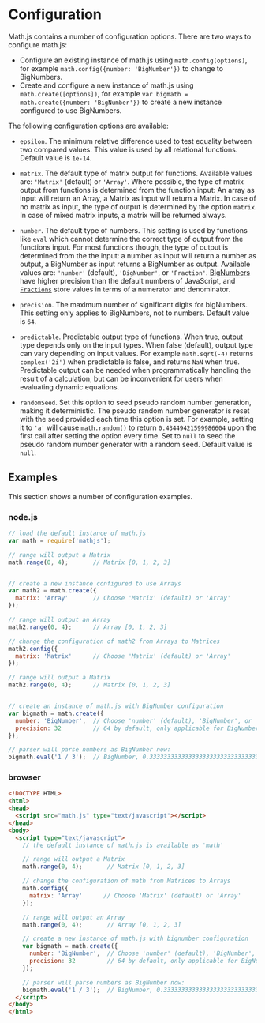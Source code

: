 # Configuration

Math.js contains a number of configuration options. There are two ways to
configure math.js:

- Configure an existing instance of math.js using `math.config(options)`,
  for example `math.config({number: 'BigNumber'})` to change to BigNumbers.
- Create and configure a new instance of math.js using `math.create([options])`,
  for example `var bigmath = math.create({number: 'BigNumber'})` to create a new
  instance configured to use BigNumbers.

The following configuration options are available:

- `epsilon`. The minimum relative difference used to test equality between two
  compared values. This value is used by all relational functions.
  Default value is `1e-14`.

- `matrix`. The default type of matrix output for functions.
  Available values are: `'Matrix'` (default) or `'Array'`.
  Where possible, the type of matrix output from functions is determined from
  the function input: An array as input will return an Array, a Matrix as input
  will return a Matrix. In case of no matrix as input, the type of output is
  determined by the option `matrix`. In case of mixed matrix
  inputs, a matrix will be returned always.

- `number`. The default type of numbers. This setting is used by functions
  like `eval` which cannot determine the correct type of output from the
  functions input. For most functions though, the type of output is determined
  from the the input: a number as input will return a number as output,
  a BigNumber as input returns a BigNumber as output.
  Available values are: `'number'` (default), `'BigNumber'`, or `'Fraction'`.
  [BigNumbers](../datatypes/bignumbers.js) have higher precision than the default
  numbers of JavaScript, and [`Fractions`](../datatypes/fractions.js) store
  values in terms of a numerator and denominator.

- `precision`. The maximum number of significant digits for bigNumbers.
  This setting only applies to BigNumbers, not to numbers.
  Default value is `64`.

- `predictable`. Predictable output type of functions. When true, output type
  depends only on the input types. When false (default), output type can vary
  depending on input values. For example `math.sqrt(-4)` returns `complex('2i')` when
  predictable is false, and returns `NaN` when true.
  Predictable output can be needed when programmatically handling the result of
  a calculation, but can be inconvenient for users when evaluating dynamic
  equations.

- `randomSeed`. Set this option to seed pseudo random number generation, making it deterministic. The pseudo random number generator is reset with the seed provided each time this option is set. For example, setting it to `'a'` will cause `math.random()` to return `0.43449421599986604` upon the first call after setting the option every time. Set to `null` to seed the pseudo random number generator with a random seed. Default value is `null`.


## Examples

This section shows a number of configuration examples.

### node.js

```js
// load the default instance of math.js
var math = require('mathjs');

// range will output a Matrix
math.range(0, 4);       // Matrix [0, 1, 2, 3]


// create a new instance configured to use Arrays
var math2 = math.create({
  matrix: 'Array'       // Choose 'Matrix' (default) or 'Array'
});

// range will output an Array
math2.range(0, 4);      // Array [0, 1, 2, 3]

// change the configuration of math2 from Arrays to Matrices
math2.config({
  matrix: 'Matrix'      // Choose 'Matrix' (default) or 'Array'
});

// range will output a Matrix
math2.range(0, 4);      // Matrix [0, 1, 2, 3]


// create an instance of math.js with BigNumber configuration
var bigmath = math.create({
  number: 'BigNumber',  // Choose 'number' (default), 'BigNumber', or 'Fraction'
  precision: 32         // 64 by default, only applicable for BigNumbers
});

// parser will parse numbers as BigNumber now:
bigmath.eval('1 / 3');  // BigNumber, 0.33333333333333333333333333333333
```

### browser


```html
<!DOCTYPE HTML>
<html>
<head>
  <script src="math.js" type="text/javascript"></script>
</head>
<body>
  <script type="text/javascript">
    // the default instance of math.js is available as 'math'

    // range will output a Matrix
    math.range(0, 4);       // Matrix [0, 1, 2, 3]

    // change the configuration of math from Matrices to Arrays
    math.config({
      matrix: 'Array'      // Choose 'Matrix' (default) or 'Array'
    });

    // range will output an Array
    math.range(0, 4);       // Array [0, 1, 2, 3]

    // create a new instance of math.js with bignumber configuration
    var bigmath = math.create({
      number: 'BigNumber',  // Choose 'number' (default), 'BigNumber', or 'Fraction'
      precision: 32         // 64 by default, only applicable for BigNumbers
    });

    // parser will parse numbers as BigNumber now:
    bigmath.eval('1 / 3');  // BigNumber, 0.33333333333333333333333333333333
  </script>
</body>
</html>
```
